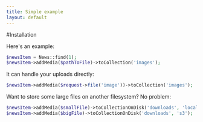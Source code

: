 ```yaml
---
title: Simple example
layout: default
---
```

#Installation

Here's an example:
~~~ php
$newsItem = News::find(1);
$newsItem->addMedia($pathToFile)->toCollection('images');
~~~
It can handle your uploads directly:

```php
$newsItem->addMedia($request->file('image'))->toCollection('images');
```

Want to store some large files on another filesystem? No problem:
```php
$newsItem->addMedia($smallFile)->toCollectionOnDisk('downloads', 'local');
$newsItem->addMedia($bigFile)->toCollectionOnDisk('downloads', 's3');
```

